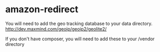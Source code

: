 # amazon-redirect

You will need to add the geo tracking database to your data directory.
http://dev.maxmind.com/geoip/geoip2/geolite2/

If you don't have composer, you will need to add these to your /vendor directory

